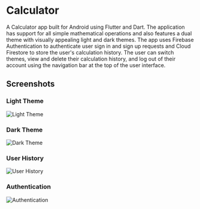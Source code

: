 # Calculator

A Calculator app built for Android using Flutter and Dart. The application has support
for all simple mathematical operations and also features a dual theme with visually
appealing light and dark themes. The app uses Firebase Authentication to authenticate user sign in and sign up requests and Cloud Firestore to store the user's calculation history. The user can switch themes, view and delete their calculation history, and log out of their account using the navigation bar at the top of the user interface.

## Screenshots

### Light Theme
![Light Theme](brand/images/LightTheme.jpg)

### Dark Theme
![Dark Theme](brand/images/DarkTheme.jpg)

### User History
![User History](brand/images/History.jpg)

### Authentication
![Authentication](brand/images/Login.jpg)